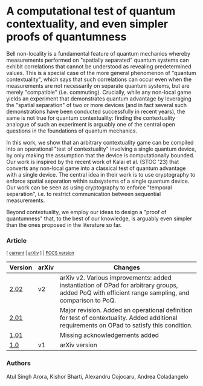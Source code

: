 # A computational test of quantum contextuality, and even simpler proofs of quantumness

Bell non-locality is a fundamental feature of quantum mechanics whereby
measurements performed on "spatially separated" quantum systems can exhibit
correlations that cannot be understood as revealing predetermined values. This
is a special case of the more general phenomenon of "quantum contextuality",
which says that such correlations can occur even when the measurements are not
necessarily on separate quantum systems, but are merely "compatible" (i.e.
commuting). Crucially, while any non-local game yields an experiment that
demonstrates quantum advantage by leveraging the "spatial separation" of two or
more devices (and in fact several such demonstrations have been conducted
successfully in recent years), the same is not true for quantum contextuality:
finding the contextuality analogue of such an experiment is arguably one of the
central open questions in the foundations of quantum mechanics.

  In this work, we show that an arbitrary contextuality game can be compiled
into an operational "test of contextuality" involving a single quantum device,
by only making the assumption that the device is computationally bounded. Our
work is inspired by the recent work of Kalai et al. (STOC '23) that converts
any non-local game into a classical test of quantum advantage with a single
device. The central idea in their work is to use cryptography to enforce
spatial separation within subsystems of a single quantum device. Our work can
be seen as using cryptography to enforce "temporal separation", i.e. to
restrict communication between sequential measurements.

  Beyond contextuality, we employ our ideas to design a "proof of quantumness"
that, to the best of our knowledge, is arguably even simpler than the ones
proposed in the literature so far.


### Article

<sub> [ [current](PoC_2v02.pdf) | [arXiv](http://arxiv.org/abs/2405.06787) ] | [FOCS version](167400b106.pdf) </sub>


| Version | arXiv | Changes | 
| -- | -- | -- |
| [2.02](PoC_2v02.pdf) | v2 | arXiv v2. Various improvements: added instantiation of OPad for arbitrary groups, added PoQ with efficient range sampling, and comparison to PoQ. | 
| [2.01](PoC_2v01.pdf) | | Major revision. Added an operational definition for test of contextuality. Added additional requirements on OPad to satisfy this condition. |
| [1.01](PoC_1v01.pdf)  |  | Missing acknowledgements added |
| [1.0](PoC.pdf) | v1 | arXiv version |


### Authors

Atul Singh Arora, Kishor Bharti, Alexandru Cojocaru, Andrea Coladangelo
